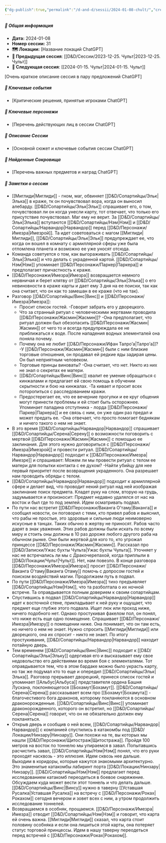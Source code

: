 ```yaml
---
{"dg-publish":true,"permalink":"/d-and-d/sessii/2024-01-08-chult/","created":"2024-01-08T20:01:17.172+04:00","updated":"2024-01-08T21:51:51.148+04:00"}
---
```



##### 📅 Общая информация

- **Дата:** 2024-01-08
- **Номер cессии:** 31
- **🗺️ Локации:** [Название локаций ChatGPT]
- **🔗 Предыдущая сессия**: [[D&D/Сессии/2023-12-25. Чульт\|2023-12-25. Чульт]]
- **🔗 Следующая сессия**: [[2024-01-15. Чульт\|2024-01-15. Чульт]]

[Очень краткое описание сессия в пару предложений ChatGPT]
##### 🔑 **Ключевые события** 
- [Критические решения, принятые игроками ChatGPT]
##### 🧍 **Ключевые персонажи** 
- [Перечень действующих лиц в сессии ChatGPT]
##### 📖 **Описание Сессии** 
- [Основной сюжет и ключевые события сессии ChatGPT]
##### 💎 **Найденные Сокровища** 
- [Перечень важных предметов и наград ChatGPT]
##### 📝 **Заметки о сессии**
- [[Миглиди\|Миглиди]] - гном, маг, обвиняет [[D&D/Сопартийцы/Эльк\|Элька]] в краже, тк он почувствовал вора, когда он выносил алебарду. [[D&D/Сопартийцы/Эльк\|Эльк]] спрашивает его, о том, почувствовал ли он когда унесли карту, тот отвечает, что только его присутствие почувствовал. Маг ему не верит. За [[D&D/Сопартийцы/Эльк\|Элька]] вступаются [[D&D/Сопартийцы/Нэм\|Нэм]] и [[D&D/Сопартийцы/Нарвандор\|Нарвандор]] перед [[D&D/Персонажи/Имезра\|Имезрой]]. Та идет советоваться с магом [[Миглиди\|Миглиди]], [[D&D/Сопартийцы/Эльк\|Эльк]] предупреждает ее, что когда он вошел в комнату с армиллярной сферы уже была отломлена планета и возможно ее уже уносят отсюда. 
- Команда советуется о том, как выгораживать [[D&D/Сопартийцы/Эльк\|Элька]] и что делать с украденной картой. [[D&D/Сопартийцы/Нэм\|Нэм]] упоминает [[D&D/Персонажи/Паркер\|Паркера]] и предполагает причастность к краже.
- [[D&D/Персонажи/Имезра\|Имезра]] возвращается немного нервничая и берет клятву от [[D&D/Сопартийцы/Эльк\|Элька]] о его невиновности в краже карты и дает ему 3 дня на ее поиски, так как она считает, что он как то замешан в ее краже (что не так). 
- Разговор [[D&D/Сопартийцы/Винс\|Винс]] и [[D&D/Персонажи/Имезра\|Имезра]]:
	- Просит список гостей. -Говорит забрать его у дворецкого.
	- Что за странный ритуал с человеческими жертвами проводила [[D&D/Персонажи/Жасмин\|Жасмин]]? -Она предполагает, что ритуал должен был обезопасить [[D&D/Персонажи/Жасмин\|Жасмин]] от чего то и всегда предупреждала ее не приближаться к воде. После нападения водных элементалей она поняла почему.
	- Почему она не любит [[D&D/Персонажи/Ифан Талро’a\|Талро’a]]? -У [[D&D/Персонажи/Жасмин\|Жасмин]] были с ним близкие торговые отношения, он продавал ей редкие яды задирая цены. Он был неприятным человеком.
	- Торговые принцы виноваты? -Она считает, что нет. Никто из них не знал о секретах ее матери.
	- [[D&D/Сопартийцы/Винс\|Винс]] хвалит ее умение обращаться с кинжалами и предлагает ей свою помощь в обучении скрытности и бою на кинжалах. -Та кивает и просит всех поторопиться с расследованием кражи.
	- Предостерегает ее, что ее вечерние прогулки и ее круг общения могут принести проблемы и ей стоит быть осторожнее. Упоминает паладина отступника - лорда [[D&D/Персонажи/Паркер\|Паркера]] и ее связь с ним, он уже один раз предал и может предать ее. -Она отвечает, что просто помогает беднякам и ничего такого о нем не знает. 
- В это время [[D&D/Сопартийцы/Нарвандор\|Нарвандор]] спрашивает [[D&D/Сопартийцы/Серена\|Серену]] о возможности поговорить с мертвой [[D&D/Персонажи/Жасмин\|Жасмин]] с помощью ее заклинания. Для этого нужно договориться с [[D&D/Персонажи/Имезра\|Имезрой]] и провести ритуал. [[D&D/Сопартийцы/Нарвандор\|Нарвандор]] подходит к [[D&D/Персонажи/Имезра\|Имезре]] и спрашивает: Можем ли мы провести ритуал с телом ее матери для попытки контакта с ее духом? -Найти убийцу для нее первый приоритет после возвращения украденного. Она разрешает нам проводить обряды с телом.
- [[D&D/Сопартийцы/Нарвандор\|Нарвандор]] подходит к армиллярной сфере и делает вид, что проводит некий ритуал над ней изображая заклинание поиск предмета. Кладет руку на слом, вторую на грудь, задумывается и произносит: Предмет недавно удалялся от нас на восток и был где то под землей. Идем осматривать подвал.
- По пути нас встретит [[D&D/Персонажи/Ваканга О’таму\|Ваканга]] и сообщил новости, он поговорил с теми, кто привел рабов и выяснил, что рабы не простые, это здоровые и сильные люди неимоверно искусные в танцах. Таких обычно в жертву не приносят. Рабов часто дарят в знак уважения. Этих рабов должны были искать по всему миру и стоить оны должны в 10 раз дороже любого другого раба на обычном рынке. Они были жертвой для кого то, кто угрожал принцессе [[D&D/Персонажи/Жасмин\|Жасмин]]. Рассказал про [[D&D/Записки/Ужас бухты Чульта\|Ужас бухты Чульта]]. Уточняет у нас не встречались ли мы с Дракочерепахой, когда приплыли в [[D&D/Локации/Чульт\|Чульт]]. Нет, нам повезло. В конце разговора [[D&D/Персонажи/Имезра\|Имезра]] просит [[D&D/Персонажи/Ваканга О’таму\|Ваканга Отаму]] помочь с допросом гостей и поиском воздействий магии. Продолжаем путь в подвал.
- По пути [[D&D/Персонажи/Имезра\|Имезра]] тихо предъявляет [[D&D/Сопартийцы/Нэм\|Нэм]], что та разболтала о их ночной встрече. Та оправдывается полным доверием к своим сопартийцам. 
- Спустившись в подвал [[D&D/Сопартийцы/Нарвандор\|Нарвандор]] идет к восточной стене, прикладывает к ней руку и ощущает, что предмет еще глубже этого подвала. Ищет люк или проход ниже, ничего подобного нет. Однако простукивая факелом пол, он понял, что ниже есть еще одно помещение. Спрашивает [[D&D/Персонажи/Имезра\|Имезру]] о помещении ниже. Она понимает, что он там есть, но ничего о нем не знает. Нужно спросить [[Миглиди\|Миглиди]] или дворецкого, она их спросит - никто не знает. По итогу простукивания, [[D&D/Сопартийцы/Нарвандор\|Нарвандор]] находит потайную дверь.
- Тем временем [[D&D/Сопартийцы/Винс\|Винс]] подходит к [[D&D/Сопартийцы/Эльк\|Эльку]] одергивая его и высказывает ему свое недовольство его действиями во время боя с элементалями. Тот оправдывается тем, что в этом бардаке можно было украсть карту, но так же подумал кто то еще и опередил [[D&D/Сопартийцы/Эльк\|Элька]]. Разговор прерывает дворецкий, принеся список гостей и упоминает [[Альбус\|Альбуса]] представителя ордена Башня Лускана, поклоняющегося [[Бохамут\|Бохамут]]. [[D&D/Сопартийцы/Серена\|Серена]] рассказывает всем про [[Бохамут\|Бохамута]] - благочестивого бога драконов, которому покланяются в основном драконорожденные. [[D&D/Сопартийцы/Винс\|Винс]] упоминает драконорожденного, которого он встретил, но [[D&D/Сопартийцы/Серена\|Серена]] говорит, что он не обязательно должен ему покланяться.
- Открыв дверь и сообщив о ней всем, [[D&D/Сопартийцы/Нарвандор\|Нарвандор]] с компанией спустились в катакомбы под [[D&D/Локации/Нинзару\|Нинзару]]. Они похожи на те, вы которых мы нашли [[D&D/Персонажи/Щитостраж\|Щитостража]]. Пройдя 100 метров на восток по тоннелю мы упираемся в завал. Попытавшись расчистить завал, [[D&D/Сопартийцы/Нэм\|Нэм]] понял, что его руки проходят насквозь - это иллюзия. Идем сквозь нее дальше. Выходим в коридоры, которые кажутся знакомыми архитектурно. Это знаменитые катакомбы лабиринт порта [[D&D/Локации/Нинзару\|Нинзару]]. [[D&D/Сопартийцы/Нэм\|Нэм]] предлагает перед исследованием катакомб переодеться в боевое снаряжение. Обсуждаем куда может вести этот тоннель и что делать дальше. [[D&D/Сопартийцы/Винс\|Винсу]] нужно в таверну [[Уставшая Русалка\|Уставшая Русалка]] на встречу с [[D&D/Персонажи/Роках\|Рокахом]] сегодня вечером и зовет всех с ним, а утром продолжить исследование тоннелей.
- Возвращаемся в особняк, прощаемся. [[D&D/Персонажи/Имезра\|Имезра]] отводит [[D&D/Сопартийцы/Нэм\|Нэм]] и говорит, что карта ей очень важна. [[Миглиди\|Миглиди]] сказал, что карта стоит половину особняка и если она лишиться этой карты, она потеряет статус торговой принцессы. Идем в нашу таверну переодеться перед встречей с [[D&D/Персонажи/Роках\|Рокахом]]. 
